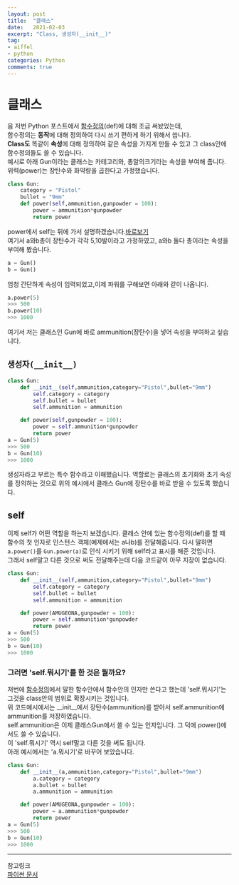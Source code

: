 ```yaml
---
layout: post
title:  "클래스"
date:   2021-02-03
excerpt: "Class, 생성자(__init__)"
tag:
- aiffel
- python
categories: Python
comments: true
---
```


# 클래스 
음 저번 Python 포스트에서 [함수정의](https://hsc-1.github.io/python/#3def함수-정의)(def)에 대해 조금 써놨었는데,  
함수정의는 **동작**에 대해 정의하여 다시 쓰기 편하게 하기 위해서 씁니다.  
**Class도** 똑같이 **속성**에 대해 정의하여 같은 속성을 가지게 만들 수 있고 그 class안에 함수정의들도 쓸 수 있습니다.  
예시로 아래 Gun이라는 클래스는 카테고리와, 총알의크기라는 속성을 부여해 줍니다.  
위력(power)는 장탄수와 화약량을 곱한다고 가정했습니다. 
``` python
class Gun:
    category = "Pistol"
    bullet = "9mm"
    def power(self,ammunition,gunpowder = 100):
        power = ammunition*gunpowder
        return power
```
power에서 self는 뒤에 가서 설명하겠습니다.[바로보기](#self)  
여기서 a와b총이 장탄수가 각각 5,10발이라고 가정하였고, 
a와b 둘다 총이라는 속성을 부여해 봤습니다. 
``` python
a = Gun()
b = Gun()
```
엄청 간단하게 속성이 입력되었고,이제 파워를 구해보면 아래와 같이 나옵니다. 
``` python
a.power(5)
>>> 500
b.power(10)
>>> 1000
```
여기서 저는 클래스인 Gun에 바로 ammunition(장탄수)을 넣어 속성을 부여하고 싶습니다.
## `생성자(__init__)`
``` python
class Gun:
    def __init__(self,ammunition,category="Pistol",bullet="9mm")
        self.category = category
        self.bullet = bullet
        self.ammunition = ammunition

    def power(self,gunpowder = 100):
        power = self.ammunition*gunpowder
        return power
a = Gun(5)
>>> 500
b = Gun(10)
>>> 1000
```

생성자라고 부르는 특수 함수라고 이해했습니다. 역할로는 클래스의 초기화와 초기 속성를 정의하는 것으로 위의 예시에서 클래스 Gun에 장탄수를 바로 받을 수 있도록 했습니다.  
## self
이제 self가 어떤 역할을 하는지 보겠습니다. 클래스 안에 있는 함수정의(def)를 할 때 함수의 첫 인자로 인스턴스 객체(예제에서는 a나b)를 전달해줍니다. 다시 말하면 `a.power()`를 `Gun.power(a)`로 인식 시키기 위해 self라고 표시를 해준 것입니다.   
그래서 self말고 다른 것으로 써도 전달해주는데 다음 코드같이 아무 지장이 없습니다.
``` python
class Gun:
    def __init__(self,ammunition,category="Pistol",bullet="9mm")
        self.category = category
        self.bullet = bullet
        self.ammunition = ammunition

    def power(AMUGEONA,gunpowder = 100):
        power = self.ammunition*gunpowder
        return power
a = Gun(5)
>>> 500
b = Gun(10)
>>> 1000
```
### 그러면 'self.뭐시기'를 한 것은 뭘까요?  
저번에 [함수정의](https://hsc-1.github.io/python/#3def함수-정의)에서 말한 함수안에서 함수안의 인자만 쓴다고 했는데 'self.뭐시기'는 그것을 class안의 범위로 확장시키는 것입니다.  
위 코드예시에서는 __init__에서 장탄수(ammunition)를 받아서 self.ammunition에 ammunition를 저장하였습니다.  
self.ammunition은 이제 클래스Gun에서 쓸 수 있는 인자입니다. 그 덕에 power()에서도 쓸 수 있습니다.  
이 'self.뭐시기' 역시 self말고 다른 것을 써도 됩니다.  
아래 예시에서는 'a.뭐시기'로 바꾸어 보았습니다.
``` python
class Gun:
    def __init__(a,ammunition,category="Pistol",bullet="9mm")
        a.category = category
        a.bullet = bullet
        a.ammunition = ammunition

    def power(AMUGEONA,gunpowder = 100):
        power = a.ammunition*gunpowder
        return power
a = Gun(5)
>>> 500
b = Gun(10)
>>> 1000
```
---
참고링크  
[파이썬 문서](https://docs.python.org/ko/3.7/tutorial/classes.html#a-word-about-names-and-objects)